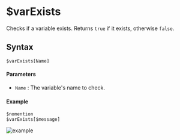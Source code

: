 # $varExists
Checks if a variable exists. Returns `true` if it exists, otherwise `false`.

## Syntax
```
$varExists[Name]
```

#### Parameters
- `Name` : The variable's name to check.

#### Example
```
$nomention
$varExists[$message]
```
![example](https://user-images.githubusercontent.com/94063167/198907049-af572aa7-4dc7-4d89-8536-eb809ecabf41.png)
